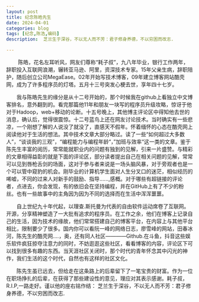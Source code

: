 ```yaml
---
layout: post
title: 纪念陈皓先生
date: 2024-04-01
categories: blog
tags: [纪念,陈浩,编码]
description:  芝兰生于深谷，不以无人而不芳：君子修身养德，不以穷困而改志.

---
```

&emsp;&emsp; 陈皓，花名左耳听风，网友们尊称“耗子叔”，九八年毕业，银行工作两年，辞职投入互联网浪潮，辗转亚马逊、阿里，资深技术专家。15年父亲生病，辞职陪护，随后创立公司MegaEase。02年开始写技术博客，09年建立博客网站酷壳网，成为了许多程序员的灯塔。五月十三号突发心梗去世，享年四十七岁。



&emsp;&emsp;我与陈皓先生的缘分是从十二号开始的，那个时候我在github上看独立中文博客排名，意外翻到的。看完那篇他11年和朋友一块写的程序员升级攻略，惊讶于他对于Hadoop，web+移动的论断。十五号晚上，其他博主评论区中得知他去世的消息，确认后，觉得很震惊。十二号蓝鸟上还在网友讨论技术。当时确实有一些悲凉，一个刚想了解的人说没了就没了，直感天不假年。怀着缅怀的心态在酷壳网上阅读他对于生活的想法。其中技术文章大部分略过。读了一些“如何超过大多数人”，“谈谈我的三观”，“编程能力与编程年龄“，”加班与效率“这一类的文章。鉴于陈先生丰富的阅历，常常能就职业内的问题有独到的见解，引来一片盛赞。与精彩的文章相得益彰的就是下面的评论区，部分读者提出自己在相关问题的见解，常常可以见到唇枪舌剑的场面，这对于参与者来说是一场头脑风暴，对于旁观者也是一个可以管中窥豹的机会。刚毕业的计算机学生面对人生分叉口的迷茫，相似经历的唏嘘，不同的过来人对新手的鼓励、指导......,感概。对于哪些有超链接的评论者，点进去，你会发现，有的依旧会在坚持编程，并在GitHub上有了不少的粉丝。也有一些故事中的主角因为因为不同的选择而在生活中浑浑噩噩。


&emsp;&emsp;自上世纪九十年代起，以理查.斯托曼为代表的自由软件运动席卷了互联网。开源，分享精神塑造了一大批有追求的程序员。在工作之余，他们在博客上记录自己的生活，因为技术的缘故，他们常常搭建自己的博客平台，在内容上与其他平台相比，限制要少了很多。国内你可以看阮一峰的网络日志，廖雪峰的网站，田春冰河，陈先生的酷壳网....，奥，还有同人社区————Github.在斗鱼，抖音这些娱乐软件疯狂掠夺注意力的同时，不妨逛逛这些社区，看看博客的内容，评论区下可以找到很多有趣的东西。当天涯社区关闭时，那个时代的青年怀念其中闪光的神作，我们生活的这个时代，自然也有这样的社区文化。



&emsp;&emsp;陈先生虽已远去，但给走在这条路上的后辈留下了一笔宝贵的财富。作为一位在职场挣扎的后辈，在获得了那些建设性的意见，理应对其表示感谢。耗子叔，R.I.P,一路走好。谨以他的座右铭作结：   芝兰生于深谷，不以无人而不芳：君子修身养德，不以穷困而改志.
